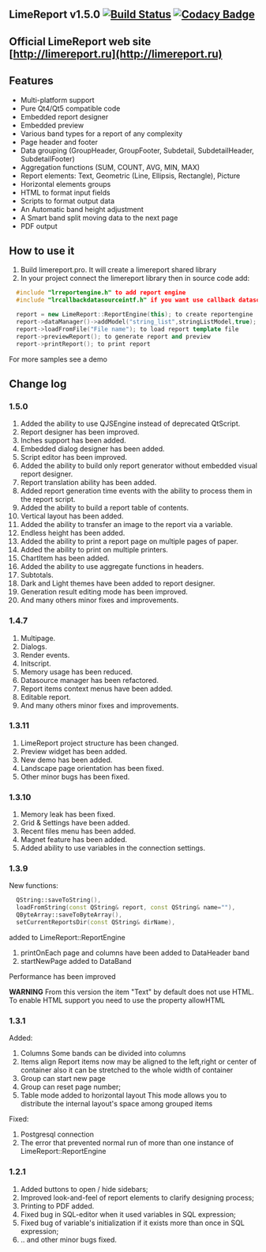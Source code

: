 
LimeReport v1.5.0    [![Build Status](https://api.travis-ci.org/fralx/LimeReport.svg?branch=master)](https://travis-ci.org/fralx/LimeReport)
[![Codacy Badge](https://api.codacy.com/project/badge/Grade/bc31412ea4814f30825b5ed3723e9a70)](https://app.codacy.com/app/fralx/LimeReport?utm_source=github.com&utm_medium=referral&utm_content=fralx/LimeReport&utm_campaign=Badge_Grade_Dashboard)
-----------
Official LimeReport web site [http://limereport.ru](http://limereport.ru)
-----------

## Features
*   Multi-platform support
*   Pure Qt4/Qt5 compatible code
*   Embedded report designer
*   Embedded preview
*   Various band types for a report of any complexity
*   Page header and footer
*   Data grouping (GroupHeader, GroupFooter, Subdetail, SubdetailHeader, SubdetailFooter)
*   Aggregation functions (SUM, COUNT, AVG, MIN, MAX)
*   Report elements: Text, Geometric (Line, Ellipsis, Rectangle), Picture
*   Horizontal elements groups
*   HTML to format input fields
*   Scripts to format output data
*   An Automatic band height adjustment
*   A Smart band split moving data to the next page
*   PDF output


## How to use it
1. Build limereport.pro. It will create a limereport shared library  
2. In your project connect the limereport library then in source code add:

```cpp
  #include "lrreportengine.h" to add report engine
  #include "lrcallbackdatasourceintf.h" if you want use callback datasources

  report = new LimeReport::ReportEngine(this); to create reportengine
  report->dataManager()->addModel("string_list",stringListModel,true); to add datasource to report engine
  report->loadFromFile("File name"); to load report template file
  report->previewReport(); to generate report and preview
  report->printReport(); to print report

```
For more samples see a demo

## Change log

### 1.5.0

1.  Added the ability to use QJSEngine instead of deprecated QtScript.
2.  Report designer has been improved.
3.  Inches support has been added. 
4.  Embedded dialog designer has been added.
5.  Script editor has been improved.
6.  Added the ability to build only report generator without embedded visual report designer.
7.  Report translation ability has been added.
8.  Added report generation time events with the ability to process them in the report script.
9.  Added the ability to build a report table of contents.
10. Vertical layout has been added.
11. Added the ability to transfer an image to the report via a variable.
12. Endless height has been added.
13. Added the ability to print a report page on multiple pages of paper.
14. Added the ability to print on multiple printers.
15. ChartItem has been added.
16. Added the ability to use aggregate functions in headers.
17. Subtotals. 
18. Dark and Light themes have been added to report designer.
19. Generation result editing mode has been improved.
20. And many others minor fixes and improvements.

### 1.4.7
1.  Multipage.
2.  Dialogs.
3.  Render events. 
4.  Initscript.
5.  Memory usage has been reduced. 
6.  Datasource manager has been refactored.
7.  Report items context menus have been added.
8.  Editable report.
9.  And many others minor fixes and improvements.

### 1.3.11
1.  LimeReport project structure has been changed.
2.  Preview widget has been added.
3.  New demo has been added.
4.  Landscape page orientation has been fixed.
5.  Other minor bugs has been fixed.

### 1.3.10
1.  Memory leak has been fixed.
2.  Grid & Settings have been added.
3.  Recent files menu has been added.
4.  Magnet feature has been added.
5.  Added ability to use variables in the connection settings.

### 1.3.9
New functions:
```cpp
  QString::saveToString(),
  loadFromString(const QString& report, const QString& name=""),
  QByteArray::saveToByteArray(),
  setCurrentReportsDir(const QString& dirName),
```
added to LimeReport::ReportEngine

1.  printOnEach page and columns have been added to DataHeader band
2.  startNewPage added to DataBand

Performance has been improved

**WARNING**
From this version the item "Text" by default does not use HTML.
To enable HTML support you need to use the property allowHTML

### 1.3.1
Added:
1.  Columns
   Some bands can be divided into columns
2.  Items align
   Report items now may be aligned to the left,right or center of container
   also it can be stretched to the whole width of container
3.  Group can start new page
4.  Group can reset page number;
5.  Table mode added to horizontal layout
   This mode allows you to distribute the internal layout's space among grouped items

Fixed:
1.  Postgresql connection
2.  The error that prevented normal run of more than one instance of LimeReport::ReportEngine

### 1.2.1
1.  Added buttons to open / hide sidebars;
2.  Improved look-and-feel of report elements to clarify designing process;
3.  Printing to PDF added.  
4.  Fixed bug in SQL-editor when it used variables in SQL expression;
5.  Fixed bug of variable's initialization if it exists more than once in SQL expression;
6.  .. and other minor bugs fixed.
